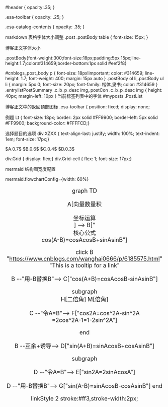 <!------修改博客标题栏参数------------>
#header {
	opacity:.35;
}

<!------修改工具箱参数------------>
.esa-toolbar {
	opacity: .25;
}

<!------修改目录栏参数------------>
.esa-catalog-contents {
	opacity: .35;
}

markdown 表格字体大小调整
.post .postBody table {
	font-size: 15px;
}

博客正文字体大小

.postBody{font-weight:300;font-size:18px;padding:5px 15px;line-height:1.7;color:#314659;border-bottom:1px solid #eef2f8}

#cnblogs_post_body p {
	font-size: 18px!important;
	color: #314659;
	line-height: 1.7;
	font-weight: 400;
	margin: 15px auto
}
.postBody ol li,.postBody ul li {
	margin: 5px 0;
	font-size: 20px;
	font-family: 楷体,隶书;
	color: #314659
}
.entrylistPostSummary .c_b_p_desc img,.postCon .c_b_p_desc img {
	height: 40px;
	margin-left: 10px
}
当前标签列表中的字体
#myposts .PostList  

博客正文中的返回顶部图标
.esa-toolbar {
	position: fixed;
	display: none;
<!---    暂时隐藏-------------grid;--->

例题
Lt {	font-size: 18px;	border: 2px solid  #FF9900;	border-left: 5px solid #FF9900;	background-color: #FFFFCD;}

选择题目的选项
div.XZXX {	text-align-last: justify;	width: 100%;	text-indent: 1em;	font-size: 17px;}

<div  class="XZXX"  >$A.0.7$  $B.0.6$  $C.0.4$  $D.0.3$</div>

div.Grid {  display: flex;}
div.Grid-cell {  flex: 1;  font-size: 17px;}

mermaid 结构图宽度配置

mermaid.flowchartConfig={width: 60%}

<div style="margin:0px  auto;text-align:center; font-size:18px;" class="mermaid">

graph TD

A[向量数量积<center>坐标运算</center>] --> B["<center>核心公式</center>cos(A-B)=cosAcosB+sinAsinB"]
 
  click B "https://www.cnblogs.com/wanghai0666/p/6185575.html" "This is a tooltip for a link"

B --"用-B替换B"--> C["cos(A+B)=cosAcosB-sinAsinB"]

subgraph  
H[二倍角]
M[倍角]

C --"令A=B"--> F["cos2A=cos^2A-sin^2A<br>=2cos^2A-1=1-2sin^2A"]

end

B --互余+诱导-->  D["sin(A+B)=sinAcosB+cosAsinB"]

subgraph  

D --"令A=B"--> E["sin2A=2sinAcosA"]

D --"用-B替换B"-->  G["sin(A-B)=sinAcosB-cosAsinB"]
end

linkStyle 2 stroke:#ff3,stroke-width:2px;

</div>
